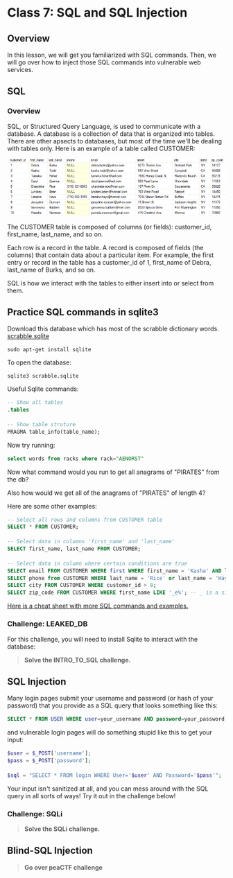 # Class 7: SQL and SQL Injection

## Overview
In this lesson, we will get you familiarized with SQL commands. Then, we will go over how to inject those SQL commands into vulnerable web services.

## SQL

### Overview
SQL, or Structured Query Language, is used to communicate with a database. A database is a collection of data that is organized into tables. There are other apsects to databases, but most of the time we'll be dealing with tables only. Here is an example of a table called CUSTOMER:

![sql_table](images/sql_table.png)

The CUSTOMER table is composed of columns (or fields): customer\_id, first\_name, last_name, and so on.

Each row is a record in the table. A record is composed of fields (the columns) that contain data about a particular item. For example, the first entry or record in the table has a customer\_id of 1, first\_name of Debra, last\_name of Burks, and so on.

SQL is how we interact with the tables to either insert into or select from them.
## Practice SQL commands in sqlite3
Download this database which has most of the scrabble dictionary words. 
[scrabble.sqlite](examples/scrabble.sqlite) 

```shell
sudo apt-get install sqlite
```

To open the database:
```shell
sqlite3 scrabble.sqlite
```

Useful Sqlite commands:
```sql
-- Show all tables
.tables

-- Show table struture
PRAGMA table_info(table_name);
```

Now try running: 
```sql
select words from racks where rack="AENORST"
```

Now what command would you run to get all anagrams of "PIRATES" from the db? 

Also how would we get all of the anagrams of "PIRATES" of length 4? 

Here are some other examples:
```sql
-- Select all rows and columns from CUSTOMER table
SELECT * FROM CUSTOMER;

-- Select data in columns 'first_name' and 'last_name'
SELECT first_name, last_name FROM CUSTOMER; 

-- Select data in column where certain conditions are true
SELECT email FROM CUSTOMER WHERE first WHERE first_name = 'Kasha' AND last_name = 'Todd';
SELECT phone from CUSTOMER WHERE last_name = 'Rice' or last_name = 'Hays';
SELECT city FROM CUSTOMER WHERE customer_id > 8;
SELECT zip_code FROM CUSTOMER WHERE first_name LIKE '_e%'; -- _ is a single character; % is zero or more characters
```

[Here is a cheat sheet with more SQL commands and examples.](http://www.sqltutorial.org/sql-cheat-sheet/)

### Challenge: LEAKED_DB
For this challenge, you will need to install Sqlite to interact with the database:
>**Solve the INTRO_TO_SQL challenge.**

## SQL Injection
Many login pages submit your username and password (or hash of your password) that you provide as a SQL query that looks something like this:
```sql
SELECT * FROM USER WHERE user=your_username AND password=your_password;
```

and vulnerable login pages will do something stupid like this to get your input:
```php
$user = $_POST['username'];
$pass = $_POST['password'];

$sql = "SELECT * FROM login WHERE User='$user' AND Password='$pass'";
```

Your input isn't sanitized at all, and you can mess around with the SQL query in all sorts of ways! Try it out in the challenge below!

### Challenge: SQLi
>**Solve the SQLi challenge.**


## Blind-SQL Injection 
>**Go over peaCTF challenge** 
